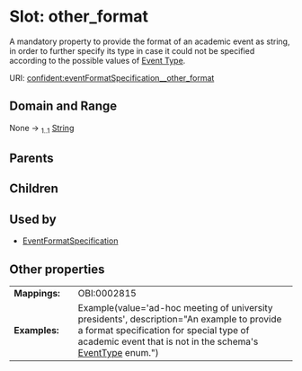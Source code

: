 
# Slot: other_format


A mandatory property to provide the format of an academic event as string, in order to further specify its type in case it could not be specified according to the possible values of [Event Type](EventType.md).

URI: [confident:eventFormatSpecification__other_format](https://raw.githubusercontent.com/TIBHannover/ConfIDent_schema/main/src/linkml/confident_schema.yaml#eventFormatSpecification__other_format)


## Domain and Range

None &#8594;  <sub>1..1</sub> [String](types/String.md)

## Parents


## Children


## Used by

 * [EventFormatSpecification](EventFormatSpecification.md)

## Other properties

|  |  |  |
| --- | --- | --- |
| **Mappings:** | | OBI:0002815 |
| **Examples:** | | Example(value='ad-hoc meeting of university presidents', description="An example to provide a format specification for special type of academic event that is not in the schema's [EventType](EventType) enum.") |

